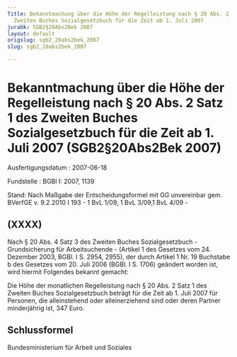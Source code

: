 ```yaml
---
Title: Bekanntmachung über die Höhe der Regelleistung nach § 20 Abs. 2 Satz 1 des
  Zweiten Buches Sozialgesetzbuch für die Zeit ab 1. Juli 2007
jurabk: SGB2§20Abs2Bek 2007
layout: default
origslug: sgb2_20abs2bek_2007
slug: sgb2_20abs2bek_2007

---
```


# Bekanntmachung über die Höhe der Regelleistung nach § 20 Abs. 2 Satz 1 des Zweiten Buches Sozialgesetzbuch für die Zeit ab 1. Juli 2007 (SGB2§20Abs2Bek 2007)

Ausfertigungsdatum
:   2007-06-18

Fundstelle
:   BGBl I: 2007, 1139

Stand: Nach Maßgabe der Entscheidungsformel mit GG unvereinbar gem. BVerfGE v. 9.2.2010 I 193 - 1 BvL 1/09, 1 BvL 3/09,1 BvL 4/09 -

## (XXXX)

Nach § 20 Abs. 4 Satz 3 des Zweiten Buches Sozialgesetzbuch -
Grundsicherung für Arbeitsuchende - (Artikel 1 des Gesetzes vom 24.
Dezember 2003, BGBl. I S. 2954, 2955), der durch Artikel 1 Nr. 19
Buchstabe b des Gesetzes vom 20. Juli 2006 (BGBl. I S. 1706) geändert
worden ist, wird hiermit Folgendes bekannt gemacht:

Die Höhe der monatlichen Regelleistung nach § 20 Abs. 2 Satz 1 des
Zweiten Buches Sozialgesetzbuch beträgt für die Zeit ab 1. Juli 2007
für Personen, die alleinstehend oder alleinerziehend sind oder deren
Partner minderjährig ist, 347 Euro.

## Schlussformel

Bundesministerium für Arbeit und Soziales

